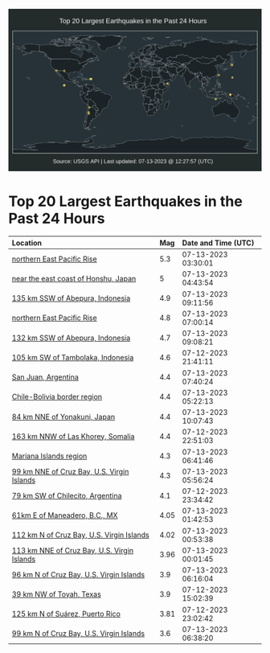 ![Map](./map.png)

# Top 20 Largest Earthquakes in the Past 24 Hours

| Location | Mag | Date and Time (UTC) |
|:---|:---|:---|
| [northern East Pacific Rise](https://earthquake.usgs.gov/earthquakes/eventpage/us7000kfbf) | 5.3 | 07-13-2023 03:30:01 |
| [near the east coast of Honshu, Japan](https://earthquake.usgs.gov/earthquakes/eventpage/us7000kfbs) | 5 | 07-13-2023 04:43:54 |
| [135 km SSW of Abepura, Indonesia](https://earthquake.usgs.gov/earthquakes/eventpage/us7000kfdc) | 4.9 | 07-13-2023 09:11:56 |
| [northern East Pacific Rise](https://earthquake.usgs.gov/earthquakes/eventpage/us7000kfch) | 4.8 | 07-13-2023 07:00:14 |
| [132 km SSW of Abepura, Indonesia](https://earthquake.usgs.gov/earthquakes/eventpage/us7000kfdb) | 4.7 | 07-13-2023 09:08:21 |
| [105 km SW of Tambolaka, Indonesia](https://earthquake.usgs.gov/earthquakes/eventpage/us7000kf9t) | 4.6 | 07-12-2023 21:41:11 |
| [San Juan, Argentina](https://earthquake.usgs.gov/earthquakes/eventpage/us7000kfcx) | 4.4 | 07-13-2023 07:40:24 |
| [Chile-Bolivia border region](https://earthquake.usgs.gov/earthquakes/eventpage/us7000kfby) | 4.4 | 07-13-2023 05:22:13 |
| [84 km NNE of Yonakuni, Japan](https://earthquake.usgs.gov/earthquakes/eventpage/us7000kfdj) | 4.4 | 07-13-2023 10:07:43 |
| [163 km NNW of Las Khorey, Somalia](https://earthquake.usgs.gov/earthquakes/eventpage/us7000kfa4) | 4.4 | 07-12-2023 22:51:03 |
| [Mariana Islands region](https://earthquake.usgs.gov/earthquakes/eventpage/us7000kfcf) | 4.3 | 07-13-2023 06:41:46 |
| [99 km NNE of Cruz Bay, U.S. Virgin Islands](https://earthquake.usgs.gov/earthquakes/eventpage/pr2023194003) | 4.3 | 07-13-2023 05:56:24 |
| [79 km SW of Chilecito, Argentina](https://earthquake.usgs.gov/earthquakes/eventpage/us7000kfaa) | 4.1 | 07-12-2023 23:34:42 |
| [61km E of Maneadero, B.C., MX](https://earthquake.usgs.gov/earthquakes/eventpage/ci39611306) | 4.05 | 07-13-2023 01:42:53 |
| [112 km N of Cruz Bay, U.S. Virgin Islands](https://earthquake.usgs.gov/earthquakes/eventpage/pr2023194002) | 4.02 | 07-13-2023 00:53:38 |
| [113 km NNE of Cruz Bay, U.S. Virgin Islands](https://earthquake.usgs.gov/earthquakes/eventpage/pr2023194000) | 3.96 | 07-13-2023 00:01:45 |
| [96 km N of Cruz Bay, U.S. Virgin Islands](https://earthquake.usgs.gov/earthquakes/eventpage/pr2023194004) | 3.9 | 07-13-2023 06:16:04 |
| [39 km NW of Toyah, Texas](https://earthquake.usgs.gov/earthquakes/eventpage/tx2023nnyj) | 3.9 | 07-12-2023 15:02:39 |
| [125 km N of Suárez, Puerto Rico](https://earthquake.usgs.gov/earthquakes/eventpage/pr2023193002) | 3.81 | 07-12-2023 23:02:42 |
| [99 km N of Cruz Bay, U.S. Virgin Islands](https://earthquake.usgs.gov/earthquakes/eventpage/pr2023194006) | 3.6 | 07-13-2023 06:38:20 |
